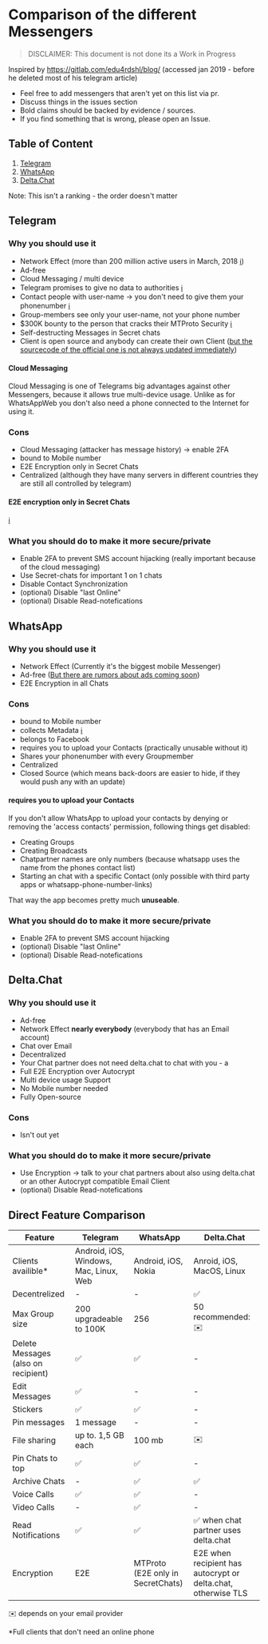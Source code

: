 # Comparison of the different Messengers

> DISCLAIMER: This document is not done its a Work in Progress


Inspired by https://gitlab.com/edu4rdshl/blog/ (accessed jan 2019 - before he deleted most of his telegram article)

- Feel free to add messengers that aren't yet on this list via pr.
- Discuss things in the issues section
- Bold claims should be backed by evidence / sources.
- If you find something that is wrong, please open an Issue.

## Table of Content

1. [Telegram](#telegram)
1. [WhatsApp](#whatsapp)
1. [Delta.Chat](#delta.chat)

Note: This isn't a ranking - the order doesn't matter


## Telegram

### Why you should use it

- Network Effect (more than 200 million active users in March, 2018 [ℹ️](https://telegram.org/blog/200-million))
- Ad-free
- Cloud Messaging / multi device
- Telegram promises to give no data to authorities [ℹ️](https://telegram.org/privacy#8-3-law-enforcement-authorities)
- Contact people with user-name -> you don't need to give them your phonenumber [ℹ️](https://telegram.org/faq#q-who-can-i-write-to)
- Group-members see only your user-name, not your phone number
- $300K bounty to the person that cracks their MTProto Security [ℹ️](https://telegram.org/faq#q-what-if-my-hacker-friend-says-they-could-decipher-telegram-mes)
- Self-destructing Messages in Secret chats
- Client is open source and anybody can create their own Client ([but the sourcecode of the official one is not always updated immediately](https://gitlab.com/edu4rdshl/blog/issues/2#note_129234369))

#### Cloud Messaging
Cloud Messaging is one of Telegrams big advantages against other Messengers, because it allows true multi-device usage.
Unlike as for WhatsAppWeb you don't also need a phone connected to the Internet for using it.


### Cons

- Cloud Messaging (attacker has message history) -> enable 2FA
- bound to Mobile number
- E2E Encryption only in Secret Chats
- Centralized (although they have many servers in different countries they are still all controlled by telegram)

#### E2E encryption only in Secret Chats
[ℹ️](https://telegram.org/faq#q-why-not-just-make-all-chats-secret)

### What you should do to make it more secure/private

- Enable 2FA to prevent SMS account hijacking (really important because of the cloud messaging)
- Use Secret-chats for important 1 on 1 chats
- Disable Contact Synchronization
- (optional) Disable "last Online"
- (optional) Disable Read-notefications

## WhatsApp

### Why you should use it
- Network Effect (Currently it's the biggest mobile Messenger) 
- Ad-free ([But there are rumors about ads coming soon](https://eu.usatoday.com/story/tech/talkingtech/2018/11/01/whatsapp-ads-reportedly-coming-its-status-stories/1844577002/))
- E2E Encryption in all Chats

### Cons
- bound to Mobile number
- collects Metadata [ℹ️](https://fossbytes.com/whatsapp-chats-collect-data-metadata/)
- belongs to Facebook
- requires you to upload your Contacts (practically unusable without it)
- Shares your phonenumber with every Groupmember
- Centralized
- Closed Source (which means back-doors are easier to hide, if they would push any with an update)


#### requires you to upload your Contacts
If you don't allow WhatsApp to upload your contacts by denying or removing the 'access contacts' permission, following things get disabled:

- Creating Groups
- Creating Broadcasts
- Chatpartner names are only numbers (because whatsapp uses the name from the phones contact list)
- Starting an chat with a specific Contact (only possible with third party apps or whatsapp-phone-number-links)

That way the app becomes pretty much **unuseable**.

### What you should do to make it more secure/private

- Enable 2FA to prevent SMS account hijacking
- (optional) Disable "last Online"
- (optional) Disable Read-notefications

## Delta.Chat

### Why you should use it

- Ad-free
- Network Effect **nearly everybody** (everybody that has an Email account)
- Chat over Email
- Decentralized
- Your Chat partner does not need delta.chat to chat with you - a
- Full E2E Encryption over Autocrypt
- Multi device usage Support
- No Mobile number needed
- Fully Open-source

### Cons

- Isn't out yet

### What you should do to make it more secure/private

- Use Encryption -> talk to your chat partners about also using delta.chat or an other Autocrypt compatible Email Client
- (optional) Disable Read-notefications


## Direct Feature Comparison


Feature | Telegram | WhatsApp | Delta.Chat
--------|----------|----------|-----------
Clients availible* | Android, iOS, Windows, Mac, Linux, Web | Android, iOS, Nokia | Anroid, iOS, MacOS, Linux
Decentrelized | -  | -        | ✅
Max Group size| 200 upgradeable to 100K | 256 | 50 recommended: ✉️
Delete Messages (also on recipient) | ✅ | ✅ | -
Edit Messages | ✅  | -       | -
Stickers | ✅       | ✅       | -
Pin messages | 1 message | -  | -
File sharing | up to. 1,5 GB each | 100 mb | ✉️
Pin Chats to top | ✅      | ✅       | -
Archive Chats | -   | ✅      | ✅
Voice Calls | ✅    | ✅       | -
Video Calls | -    | ✅        | -
Read Notifications | ✅ | ✅   | ✅ when chat partner uses delta.chat
Encryption | E2E | MTProto (E2E only in SecretChats) | E2E when recipient has autocrypt or delta.chat, otherwise TLS

✉️ depends on your email provider

*Full clients that don't need an online phone

